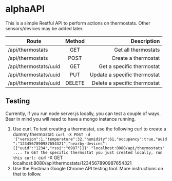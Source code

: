 # alphaAPI

This is a simple Restful API to perform actions on thermostats. Other sensors/devices may be 
added later.

| Route        | Method           | Description  |
| ------------- |:-------------:| -----:|
| /api/thermostats      | GET | Get all thermostats |
| /api/thermostats      | POST      |   Create a thermostat |
| /api/thermostats/uuid | GET      |    Get a specific thermostat |
| /api/thermostats/uuid | PUT      |    Update a specific thermostat |
| /api/thermostats/uuid | DELETE      |    Delete a specific thermostat |

## Testing
Currently, if you run node server.js locally, you can test a couple of ways. Bear in mind you will need to have a mongo instance running.
1. Use curl. To test creating a thermostat, use the following curl to create a dummy thermostat: ````curl -X POST -d '{"version":1,"temperature":32,"humidity":61,"occupancy":true,"uuid":"1234567890987654321","nearby-devices":[{"uuid":"1234","rssi":"0987"}]}' "localhost:8080/api/thermostats"
.... To GET the specific thermostat you just created locally, run this curl: ````curl -X GET localhost:8080/api/thermostats/1234567890987654321
2. Use the Postman Google Chrome API testing tool. More instructions on that to follow.